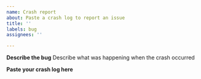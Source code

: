 ```yaml
---
name: Crash report
about: Paste a crash log to report an issue
title: ''
labels: bug
assignees: ''

---
```


**Describe the bug**
Describe what was happening when the crash occurred

**Paste your crash log here**
